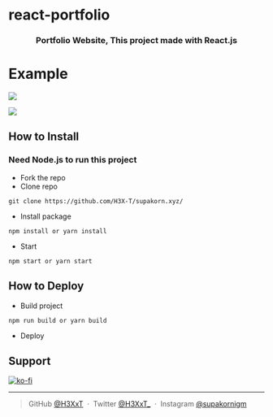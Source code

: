 # react-portfolio

<h3 align="center">Portfolio Website, This project made with React.js</h3>

# Example

![](https://cdn.discordapp.com/attachments/925063485556150292/951146433988427796/unknown.png)

![](https://cdn.discordapp.com/attachments/627340775268679690/950802578701160548/unknown.png)

## How to Install

### Need Node.js to run this project

- Fork the repo
- Clone repo
```
git clone https://github.com/H3X-T/supakorn.xyz/
```
- Install package
```
npm install or yarn install
```
- Start 
```
npm start or yarn start
```

## How to Deploy

- Build project 
```
npm run build or yarn build
```
- Deploy

## Support

[![ko-fi](https://ko-fi.com/img/githubbutton_sm.svg)](https://ko-fi.com/L4L6ARTNW)

---

> GitHub [@H3XxT](https://github.com/H3XxT) &nbsp;&middot;&nbsp;
> Twitter [@H3XxT_](https://twitter.com/H3XxT_) &nbsp;&middot;&nbsp;
> Instagram [@supakornigm](https://instagram.com/supakornigm)
